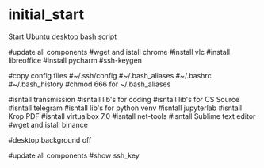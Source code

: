 # initial_start
Start Ubuntu desktop bash script

#update all components
#wget and istall chrome
#install vlc 
#install libreoffice
#install pycharm
#ssh-keygen

#copy config files
#~/.ssh/config
#~/.bash_aliases
#~/.bashrc
#~/.bash_history
#chmod 666 for ~/.bash_aliases

#isntall transmission
#isntall lib's for coding
#isntall lib's for CS Source
#isntall telegram
#isntall lib's for python venv
#isntall jupyterlab
#isntall Krop PDF
#isntall virtualbox 7.0
#isntall net-tools
#isntall Sublime text editor
#wget and istall binance

#desktop.background off

#update all components
#show ssh_key
